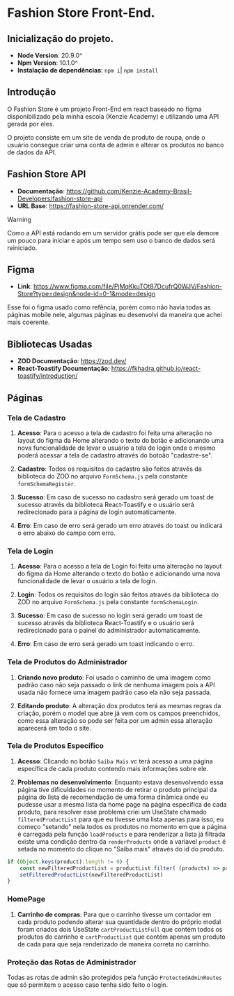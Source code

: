 # Fashion Store Front-End.

## Inicialização do projeto.
- **Node Version**: 20.9.0^
- **Npm Version**: 10.1.0^
- **Instalação de dependências**: `npm i`| `npm install`

## Introdução
O Fashion Store é um projeto Front-End em react baseado no figma disponibilizado pela minha escola (Kenzie Academy) e utilizando uma API gerada por eles.

O projeto consiste em um site de venda de produto de roupa, onde o usuário consegue criar uma conta de admin e alterar os produtos no banco de dados da API.

## Fashion Store API
- **Documentação**: <https://github.com/Kenzie-Academy-Brasil-Developers/fashion-store-api>
- **URL Base**: <https://fashion-store-api.onrender.com/>

>[!WARNING]
>Como a API está rodando em um servidor grátis pode ser que ela demore um pouco para iniciar e após um tempo sem uso o banco de dados será reiniciado.

## Figma 
- **Link**: <https://www.figma.com/file/PjMqKkuTOt87DcufrQ0WJV/Fashion-Store?type=design&node-id=0-1&mode=design>

Esse foi o figma usado como refência, porém como não havia todas as páginas mobile nele, algumas páginas eu desenvolvi da maneira que achei mais coerente.

## Bibliotecas Usadas
- **ZOD Documentação**: <https://zod.dev/>
- **React-Toastify Documentação**: <https://fkhadra.github.io/react-toastify/introduction/>

## Páginas
### Tela de Cadastro
1. **Acesso**: Para o acesso a tela de cadastro foi feita uma alteração no layout do figma da Home alterando o texto do botão e adicionando uma nova funcionalidade de levar o usuário a tela de login onde o mesmo poderá acessar a tela de cadastro através do botoão "cadastre-se".

2. **Cadastro**: Todos os requisitos do cadastro são feitos através da biblioteca do ZOD no arquivo `FormSchema.js` pela constante `formSchemaRegister`.

3. **Sucesso**: Em caso de sucesso no cadastro será gerado um toast de sucesso através da biblioteca React-Toastify e o usuário será redirecionado para a página de login automaticamente.

4. **Erro**: Em caso de erro será gerado um erro através do toast ou indicará o erro abaixo do campo com erro.

### Tela de Login
1. **Acesso**: Para o acesso a tela de Login foi feita uma alteração no layout do figma da Home alterando o texto do botão e adicionando uma nova funcionalidade de levar o usuário a tela de login.

2. **Login**: Todos os requisitos do login são feitos através da biblioteca do ZOD no arquivo `FormSchema.js` pela constante `formSchemaLogin`.

3. **Sucesso**: Em caso de sucesso no login será gerado um toast de sucesso através da biblioteca React-Toastify e o usuário será redirecionado para o painel do administrador automaticamente.

4. **Erro**: Em caso de erro será gerado um toast indicando o erro.

### Tela de Produtos do Administrador
1. **Criando novo produto**: Foi usado o caminho de uma imagem como padrão caso não seja passado o link de nenhuma imagem pois a API usada não fornece uma imagem padrão caso ela não seja passada.

2. **Editando produto**: A alteração dos produtos terá as mesmas regras da criação, porém o model que abre já vem com os campos preenchidos, como essa alteração so pode ser feita por um admin essa alteração aparecerá em todo o site.

### Tela de Produtos Específico

1. **Acesso**: Clicando no botão `Saiba Mais` vc terá acesso a uma página específica de cada produto contendo mais informações sobre ele.

2. **Problemas no desenvolvimento**: Enquanto estava desenvolvendo essa página tive dificuldades no momento de retirar o produto principal da página do lista de recomendação de uma forma dinâmica onde eu pudesse usar a mesma lista da home page na página especifica de cada produto, para resolver esse problema criei um UseState chamado `filteredProductList` para que eu tivesse uma lista apenas para isso, eu começo "setando" nela todos os produtos no momento em que a página é carregada pela função `loadProducts` e para renderizar a lista já filtrada existe uma condição dentro da `renderProducts` onde a variavel `product` é setada no momento do clique no "Saiba mais" através do id do produto.  

```typescript
if (Object.keys(product).length != 0) {
    const newFilteredProductList = productList.filter( (products) => products !== product)
    setFilteredProductList(newFilteredProductList)
}
```

### HomePage

1. **Carrinho de compras**: Para que o carrinho tivesse um contador em cada produto podendo alterar sua quantidade dentro do próprio modal foram criados dois UseState `cartProductListFull` que contém todos os produtos do carrinho e `cartProductList` que contém apenas um produto de cada para que seja renderizado de maneira correta no carrinho.

### Proteção das Rotas de Administrador

Todas as rotas de admin são protegidos pela função `ProtectedAdminRoutes` que só permitem o acesso caso tenha sido feito o login.